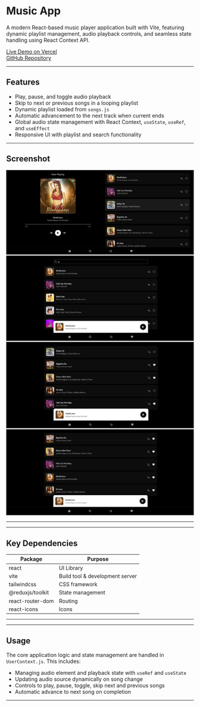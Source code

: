 # Music App

A modern React-based music player application built with Vite, featuring dynamic playlist management, audio playback controls, and seamless state handling using React Context API.

[Live Demo on Vercel](https://music-app-cyan.vercel.app/)  
[GitHub Repository](https://github.com/TheGitaPrince/Music-App)

---

## Features

- Play, pause, and toggle audio playback  
- Skip to next or previous songs in a looping playlist  
- Dynamic playlist loaded from `songs.js`  
- Automatic advancement to the next track when current ends  
- Global audio state management with React Context, `useState`, `useRef`, and `useEffect`  
- Responsive UI with playlist and search functionality

---

## Screenshot

![Home Page](public/home.png)
![Search Page](public/search.png)
![Playlist Page](public/playlist.png)
![Like Page](public/like.png)

---

---

## Key Dependencies

| Package           | Purpose                          |
|-------------------|---------------------------------|
| react             | UI Library                      |
| vite              | Build tool & development server |
| tailwindcss       | CSS framework                    |
| @reduxjs/toolkit  | State management                 |
| react-router-dom  | Routing                         |
| react-icons       | Icons                          |

---

---

## Usage

The core application logic and state management are handled in `UserContext.js`. This includes:

- Managing audio element and playback state with `useRef` and `useState`
- Updating audio source dynamically on song change
- Controls to play, pause, toggle, skip next and previous songs
- Automatic advance to next song on completion

---

